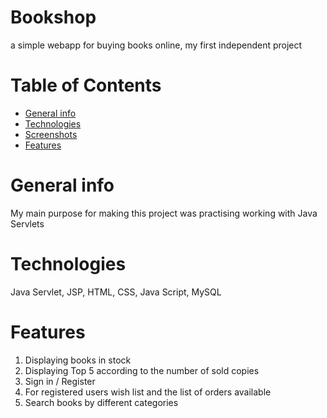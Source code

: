 # Bookshop
a simple webapp for buying books online, my first independent project
# Table of Contents
* [General info](#general-info)
* [Technologies](#technologies)
* [Screenshots](#screenshots)
* [Features](#features)

# General info
My main purpose for making this project was practising working with Java Servlets
# Technologies
Java Servlet, JSP, HTML, CSS, Java Script, MySQL

# Features 
 1. Displaying books in stock
 2. Displaying Top 5 according to the number of sold copies
 3. Sign in / Register
 4. For registered users wish list and the list of orders available
 5. Search books by different categories
